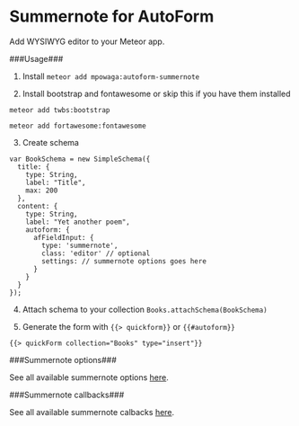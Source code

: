 Summernote for AutoForm
=======================

Add WYSIWYG editor to your Meteor app.

###Usage###

1) Install `meteor add mpowaga:autoform-summernote`

2) Install bootstrap and fontawesome or skip this if you have them installed

`meteor add twbs:bootstrap`

`meteor add fortawesome:fontawesome`

3) Create schema

```
var BookSchema = new SimpleSchema({
  title: {
    type: String,
    label: "Title",
    max: 200
  },
  content: {
    type: String,
    label: "Yet another poem",
    autoform: {
      afFieldInput: {
        type: 'summernote',
        class: 'editor' // optional
        settings: // summernote options goes here
      }
    }
  }
});
```

4) Attach schema to your collection `Books.attachSchema(BookSchema)`

5) Generate the form with `{{> quickform}}` or `{{#autoform}}`

```
{{> quickForm collection="Books" type="insert"}}
```

###Summernote options###

See all available summernote options [here](http://summernote.org/#/features#api).

###Summernote callbacks###

See all available summernote calbacks [here](http://summernote.org/#/features#callbacks).
